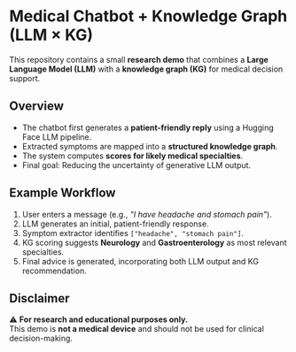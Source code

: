 # Medical Chatbot + Knowledge Graph (LLM × KG)

This repository contains a small **research demo** that combines a **Large Language Model (LLM)** with a **knowledge graph (KG)** for medical decision support.

## Overview
- The chatbot first generates a **patient-friendly reply** using a Hugging Face LLM pipeline.  
- Extracted symptoms are mapped into a **structured knowledge graph**.  
- The system computes **scores for likely medical specialties**.
-  Final goal: Reducing the uncertainty of generative LLM output.  

 
## Example Workflow
1. User enters a message (e.g., *"I have headache and stomach pain"*).  
2. LLM generates an initial, patient-friendly response.  
3. Symptom extractor identifies `["headache", "stomach pain"]`.  
4. KG scoring suggests **Neurology** and **Gastroenterology** as most relevant specialties.  
5. Final advice is generated, incorporating both LLM output and KG recommendation.

## Disclaimer
⚠️ **For research and educational purposes only.**  
This demo is **not a medical device** and should not be used for clinical decision-making.

